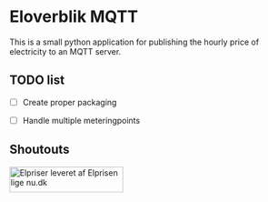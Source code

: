 # Eloverblik MQTT

This is a small python application for publishing the hourly price of electricity to an MQTT server.

## TODO list
- [ ] Create proper packaging
- [ ] Handle multiple meteringpoints


## Shoutouts
<p><a href="https://www.elprisenligenu.dk"><img src="https://ik.imagekit.io/ajdfkwyt/hva-koster-strommen/elpriser-leveret-af-elprisenligenu_LJNbbujZAX.png" alt="Elpriser leveret af Elprisen lige nu.dk" width="200" height="45"></a></p> 
